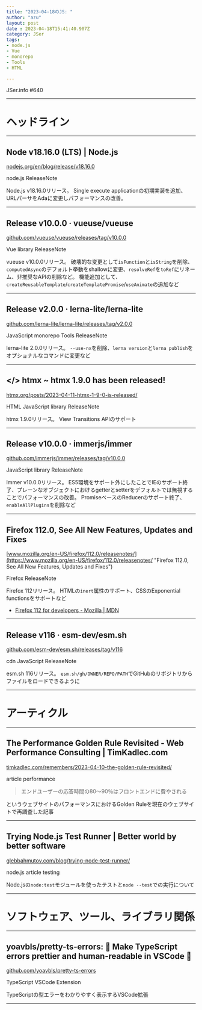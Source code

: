 ```yaml
---
title: "2023-04-18のJS: "
author: "azu"
layout: post
date : 2023-04-18T15:41:40.907Z
category: JSer
tags:
- node.js
- Vue
- monorepo
- Tools
- HTML

---
```


JSer.info #640

----

<h1 class="site-genre">ヘッドライン</h1>

----

## Node v18.16.0 (LTS) | Node.js
[nodejs.org/en/blog/release/v18.16.0](https://nodejs.org/en/blog/release/v18.16.0 "Node v18.16.0 (LTS) | Node.js")
<p class="jser-tags jser-tag-icon"><span class="jser-tag">node.js</span> <span class="jser-tag">ReleaseNote</span></p>

Node.js v18.16.0リリース。
Single execute applicationの初期実装を追加、URLパーサをAdaに変更しパフォーマンスの改善。


----

## Release v10.0.0 · vueuse/vueuse
[github.com/vueuse/vueuse/releases/tag/v10.0.0](https://github.com/vueuse/vueuse/releases/tag/v10.0.0 "Release v10.0.0 · vueuse/vueuse")
<p class="jser-tags jser-tag-icon"><span class="jser-tag">Vue</span> <span class="jser-tag">library</span> <span class="jser-tag">ReleaseNote</span></p>

vueuse v10.0.0リリース。
破壊的な変更として`isFunction`と`isString`を削除、`computedAsync`のデフォルト挙動をshallowに変更、`resolveRef`を`toRef`にリネーム、非推奨なAPIの削除など。
機能追加として、`createReusableTemplate`/`createTemplatePromise`/`useAnimate`の追加など


----

## Release v2.0.0 · lerna-lite/lerna-lite
[github.com/lerna-lite/lerna-lite/releases/tag/v2.0.0](https://github.com/lerna-lite/lerna-lite/releases/tag/v2.0.0 "Release v2.0.0 · lerna-lite/lerna-lite")
<p class="jser-tags jser-tag-icon"><span class="jser-tag">JavaScript</span> <span class="jser-tag">monorepo</span> <span class="jser-tag">Tools</span> <span class="jser-tag">ReleaseNote</span></p>

lerna-lite 2.0.0リリース。
`--use-nx`を削除、`lerna version`と`lerna publish`をオプショナルなコマンドに変更など


----

## &lt;/&gt; htmx ~ htmx 1.9.0 has been released!
[htmx.org/posts/2023-04-11-htmx-1-9-0-is-released/](https://htmx.org/posts/2023-04-11-htmx-1-9-0-is-released/ "&lt;/&gt; htmx ~ htmx 1.9.0 has been released!")
<p class="jser-tags jser-tag-icon"><span class="jser-tag">HTML</span> <span class="jser-tag">JavaScript</span> <span class="jser-tag">library</span> <span class="jser-tag">ReleaseNote</span></p>

htmx 1.9.0リリース。
View Transitions APIのサポート


----

## Release v10.0.0 · immerjs/immer
[github.com/immerjs/immer/releases/tag/v10.0.0](https://github.com/immerjs/immer/releases/tag/v10.0.0 "Release v10.0.0 · immerjs/immer")
<p class="jser-tags jser-tag-icon"><span class="jser-tag">JavaScript</span> <span class="jser-tag">library</span> <span class="jser-tag">ReleaseNote</span></p>

Immer v10.0.0リリース。
ES5環境をサポート外にしたことでIEのサポート終了、プレーンなオブジェクトにおけるgetterとsetterをデフォルトでは無視することでパフォーマンスの改善。
PromiseベースのReducerのサポート終了、`enableAllPlugins`を削除など


----

## Firefox 112.0, See All New Features, Updates and Fixes
[www.mozilla.org/en-US/firefox/112.0/releasenotes/](https://www.mozilla.org/en-US/firefox/112.0/releasenotes/ "Firefox 112.0, See All New Features, Updates and Fixes")
<p class="jser-tags jser-tag-icon"><span class="jser-tag">Firefox</span> <span class="jser-tag">ReleaseNote</span></p>

Firefox 112リリース。
HTMLの`inert`属性のサポート、CSSのExponential functionsをサポートなど

- [Firefox 112 for developers - Mozilla | MDN](https://developer.mozilla.org/en-US/docs/Mozilla/Firefox/Releases/112 "Firefox 112 for developers - Mozilla | MDN")

----

## Release v116 · esm-dev/esm.sh
[github.com/esm-dev/esm.sh/releases/tag/v116](https://github.com/esm-dev/esm.sh/releases/tag/v116 "Release v116 · esm-dev/esm.sh")
<p class="jser-tags jser-tag-icon"><span class="jser-tag">cdn</span> <span class="jser-tag">JavaScript</span> <span class="jser-tag">ReleaseNote</span></p>

esm.sh 116リリース。
`esm.sh/gh/OWNER/REPO/PATH`でGitHubのリポジトリからファイルをロードできるように


----
<h1 class="site-genre">アーティクル</h1>

----

## The Performance Golden Rule Revisited - Web Performance Consulting | TimKadlec.com
[timkadlec.com/remembers/2023-04-10-the-golden-rule-revisited/](https://timkadlec.com/remembers/2023-04-10-the-golden-rule-revisited/ "The Performance Golden Rule Revisited - Web Performance Consulting | TimKadlec.com")
<p class="jser-tags jser-tag-icon"><span class="jser-tag">article</span> <span class="jser-tag">performance</span></p>

> エンドユーザーの応答時間の80～90％はフロントエンドに費やされる

というウェブサイトのパフォーマンスにおけるGolden Ruleを現在のウェブサイトで再調査した記事


----

## Trying Node.js Test Runner | Better world by better software
[glebbahmutov.com/blog/trying-node-test-runner/](https://glebbahmutov.com/blog/trying-node-test-runner/ "Trying Node.js Test Runner | Better world by better software")
<p class="jser-tags jser-tag-icon"><span class="jser-tag">node.js</span> <span class="jser-tag">article</span> <span class="jser-tag">testing</span></p>

Node.jsの`node:test`モジュールを使ったテストと`node --test`での実行について


----
<h1 class="site-genre">ソフトウェア、ツール、ライブラリ関係</h1>

----

## yoavbls/pretty-ts-errors: 🔵 Make TypeScript errors prettier and human-readable in VSCode 🎀
[github.com/yoavbls/pretty-ts-errors](https://github.com/yoavbls/pretty-ts-errors "yoavbls/pretty-ts-errors: 🔵 Make TypeScript errors prettier and human-readable in VSCode 🎀")
<p class="jser-tags jser-tag-icon"><span class="jser-tag">TypeScript</span> <span class="jser-tag">VSCode</span> <span class="jser-tag">Extension</span></p>

TypeScriptの型エラーをわかりやすく表示するVSCode拡張


----
